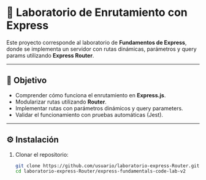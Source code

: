 # 🚀 Laboratorio de Enrutamiento con Express

Este proyecto corresponde al laboratorio de **Fundamentos de Express**, donde se implementa un servidor con rutas dinámicas, parámetros y query params utilizando **Express Router**.  

---

## 📌 Objetivo
- Comprender cómo funciona el enrutamiento en **Express.js**.  
- Modularizar rutas utilizando **Router**.  
- Implementar rutas con parámetros dinámicos y query parameters.  
- Validar el funcionamiento con pruebas automáticas (Jest).  

---

## ⚙️ Instalación

1. Clonar el repositorio:
   ```bash
   git clone https://github.com/usuario/laboratorio-express-Router.git
   cd laboratorio-express-Router/express-fundamentals-code-lab-v2
